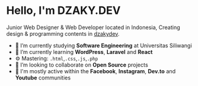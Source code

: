 # Hello, I'm DZAKY.DEV
Junior Web Designer & Web Developer located in Indonesia, Creating design & programming contents in [dzakydev](https://www.instagram.com/dzakydev/ "dzakydev").

- 🔭 I’m currently studying **Software Engineering** at Universitas Siliwangi
- 🌱 I’m currently learning **WordPress**, **Laravel** and **React**
- ⚙️ Mastering: `.html`,`.css`,`.js`,`.php`
- 👯 I’m looking to collaborate on **Open Source** projects
- 💬 I'm mostly active within the **Facebook**, **Instagram**, **Dev.to** and **Youtube** communities

